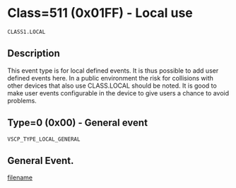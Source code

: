 # Class=511 (0x01FF) - Local use

    CLASS1.LOCAL

## Description

This event type is for local defined events. It is thus possible to add user defined events here. In a public environment the risk for collisions with other devices that also use CLASS.LOCAL should be noted. It is good to make user events configurable in the device to give users a chance to avoid problems.

## Type=0 (0x00) - General event
    VSCP_TYPE_LOCAL_GENERAL
General Event.
----

[filename](./bottom_copyright.md ':include')